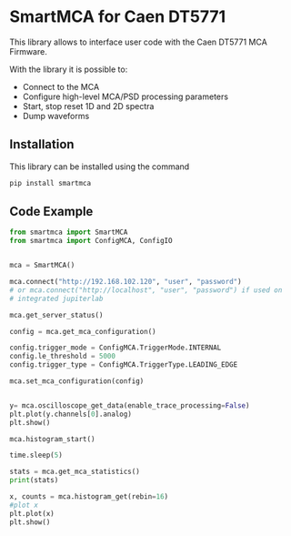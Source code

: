 # SmartMCA for Caen DT5771

This library allows to interface user code with the Caen DT5771 MCA Firmware.

With the library it is possible to:
- Connect to the MCA
- Configure high-level MCA/PSD processing parameters
- Start, stop reset 1D and 2D spectra
- Dump waveforms

## Installation

This library can be installed using the command

```bash
pip install smartmca
```

## Code Example

```Python
from smartmca import SmartMCA
from smartmca import ConfigMCA, ConfigIO


mca = SmartMCA()

mca.connect("http://192.168.102.120", "user", "password")
# or mca.connect("http://localhost", "user", "password") if used on
# integrated jupiterlab

mca.get_server_status()

config = mca.get_mca_configuration()

config.trigger_mode = ConfigMCA.TriggerMode.INTERNAL
config.le_threshold = 5000
config.trigger_type = ConfigMCA.TriggerType.LEADING_EDGE

mca.set_mca_configuration(config)


y= mca.oscilloscope_get_data(enable_trace_processing=False)
plt.plot(y.channels[0].analog)
plt.show()

mca.histogram_start()

time.sleep(5)

stats = mca.get_mca_statistics()
print(stats)

x, counts = mca.histogram_get(rebin=16)
#plot x
plt.plot(x)
plt.show()

```